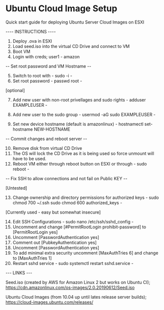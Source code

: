 # Ubuntu Cloud Image Setup
 Quick start guide for deploying Ubuntu Server Cloud Images on ESXI

 ---- INSTRUCTIONS ----

1) Deploy .ova in ESXI
2) Load seed.iso into the virtual CD Drive and connect to VM
3) Boot VM
4) Login with creds; user1 - amazon

-- Set root password and VM Hostname --

5) Switch to root with - sudo -i -
6) Set root password - passwd root -

[optional]

7) Add new user with non-root privellages and sudo rights - adduser EXAMPLEUSER - 
8) Add new user to the sudo group - usermod -aG sudo EXAMPLEUSER - 

9) Set new device hostname (default is amazonlinux) - hostnamectl set-hostname NEW-HOSTNAME

-- Commit changes and reboot server --

10) Remove disk from virtual CD Drive
11) The OS will lock the CD Drive as it is being used so force unmount will have to be used.
12) Reboot VM either through reboot button on ESXI or through - sudo reboot -

-- Fix SSH to allow connections and not fail on Public KEY --

[Untested] 

13) Change ownership and directory permissions for authorized keys - sudo chmod 700 ~/.ssh sudo chmod 600 authorized_keys -

[Currently used - easy but somewhat insecure]

14) Edit SSH Configurations - sudo nano /etc/ssh/sshd_config - 
15) Uncomment and change [#PermitRootLogin prohibit-password] to [PermitRootLogin yes]
16) Uncomment [PasswordAuthentication yes]
17) Comment out [PubkeyAuthentication yes]
18) Uncomment [PasswordAuthentication yes]
19) To add minimal extra security uncomment [MaxAuthTries 6] and change to [MaxAuthTries 1]
20) Restart sshd service - sudo systemctl restart sshd.service -





--- LINKS ---

Seed.iso (created by AWS for Amazon Linux 2 but works on Ubuntu CI);
https://cdn.amazonlinux.com/os-images/2.0.20190612/Seed.iso


Ubuntu Cloud Images (from 10.04 up until lates release server builds);
https://cloud-images.ubuntu.com/releases/